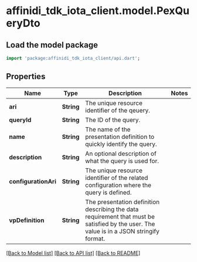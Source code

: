 # affinidi_tdk_iota_client.model.PexQueryDto

## Load the model package

```dart
import 'package:affinidi_tdk_iota_client/api.dart';
```

## Properties

| Name                 | Type       | Description                                                                                                                              | Notes |
| -------------------- | ---------- | ---------------------------------------------------------------------------------------------------------------------------------------- | ----- |
| **ari**              | **String** | The unique resource identifier of the qeuery.                                                                                            |
| **queryId**          | **String** | The ID of the query.                                                                                                                     |
| **name**             | **String** | The name of the presentation definition to quickly identify the query.                                                                   |
| **description**      | **String** | An optional description of what the query is used for.                                                                                   |
| **configurationAri** | **String** | The unique resource identifier of the related configuration where the query is defined.                                                  |
| **vpDefinition**     | **String** | The presentation definition describing the data requirement that must be satisfied by the user. The value is in a JSON stringify format. |

[[Back to Model list]](../README.md#documentation-for-models) [[Back to API list]](../README.md#documentation-for-api-endpoints) [[Back to README]](../README.md)
